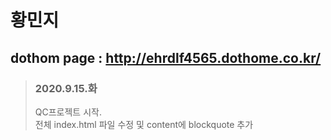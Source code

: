 # 황민지
## dothom page : http://ehrdlf4565.dothome.co.kr/

>### 2020.9.15.화<br>
> QC프로젝트 시작.<br>
> 전체 index.html 파일 수정 및  content에 blockquote 추가
